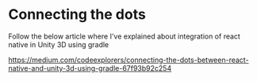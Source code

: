 Connecting the dots
===================


Follow the below article where I've explained about integration of react native in Unity 3D using gradle

https://medium.com/codeexplorers/connecting-the-dots-between-react-native-and-unity-3d-using-gradle-67f93b92c254
